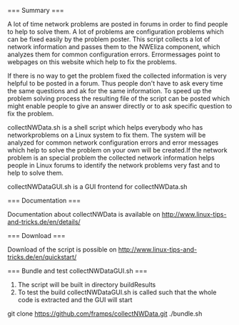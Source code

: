 === Summary ===

A lot of time network problems are posted in forums in order to find people to help to solve them. A lot of problems are configuration problems which can be fixed easily by the problem poster. This script collects a lot of network information and passes them to the NWEliza component, which analyzes them for common configuration errors. Errormessages point to webpages on this website which help to fix the problems.

If there is no way to get the problem fixed the collected information is very helpful to be posted in a forum. Thus people don't have to ask every time the same questions and ak for the same information. To speed up the problem solving process the resulting file of the script can be posted which might enable people to give an answer directly or to ask specific question to fix the problem.

collectNWData.sh is a shell script which helps everybody who has networkproblems on a Linux system to fix them. The system will be analyzed for common network configuration errors and error messages which help to solve the problem on your own will be created.If the network problem is an special problem the collected network information helps people in Linux forums to identify the network problems very fast and to help to solve them. 

collectNWDataGUI.sh is a GUI frontend for collectNWData.sh

=== Documentation ===
 
Documentation about collectNWData is available on http://www.linux-tips-and-tricks.de/en/details/

=== Download ===

Download of the script is possible on http://www.linux-tips-and-tricks.de/en/quickstart/

=== Bundle and test collectNWDataGUI.sh ===

1) The script will be built in directory buildResults
2) To test the build collectNWDataGUI.sh is called such that the whole code is extracted and the GUI will start

git clone https://github.com/framps/collectNWData.git
./bundle.sh
